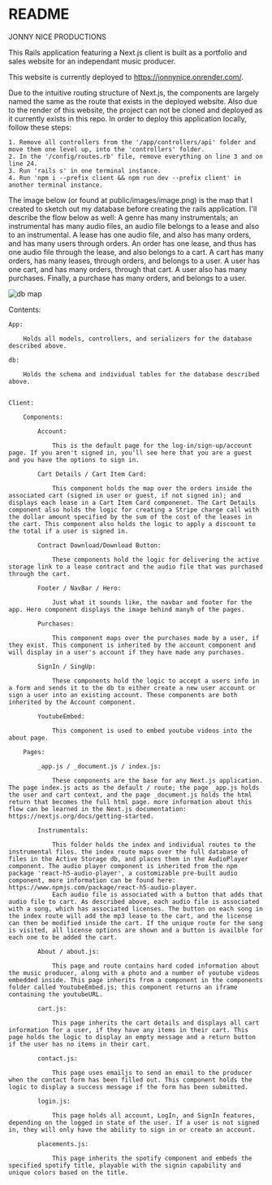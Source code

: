 # README

JONNY NICE PRODUCTIONS

This Rails application featuring a Next.js client is built as a portfolio and sales website for an independant music producer.


This website is currently deployed to https://jonnynice.onrender.com/.

Due to the intuitive routing structure of Next.js, the components are largely named the same as the route that exists in the deployed website. Also due to the render of this website, the project can not be cloned and deployed as it currently exists in this repo. In order to deploy this application locally, follow these steps:

    1. Remove all controllers from the '/app/controllers/api' folder and move them one level up, into the 'controllers' folder.
    2. In the '/config/routes.rb' file, remove everything on line 3 and on line 24.
    3. Run 'rails s' in one terminal instance.
    4. Run 'npm i --prefix client && npm run dev --prefix client' in another terminal instance.

The image below (or found at public/images/image.png) is the map that I created to sketch out my database before creating the rails application. I'll describe the flow below as well:
A genre has many instrumentals; an instrumental has many audio files, an audio file belongs to a lease and also to an instrumental. A lease has one audio file, and also has many orders, and has many users through orders. An order has one lease, and thus has one audio file through the lease, and also belongs to a cart. A cart has many orders, has many leases, through orders, and belongs to a user. A user has one cart, and has many orders, through that cart. A user also has many purchases. Finally, a purchase has many orders, and belongs to a user.

![db map](https://github.com/JonnyNice/BeatSalesSite/blob/main/public/images/image.png?raw=true)

Contents:

    App:

        Holds all models, controllers, and serializers for the database described above.

    db:

        Holds the schema and individual tables for the database described above.


    Client:

        Components:

            Account:

                This is the default page for the log-in/sign-up/account page. If you aren't signed in, you'll see here that you are a guest and you have the options to sign in.

            Cart Details / Cart Item Card:

                This component holds the map over the orders inside the associated cart (signed in user or guest, if not signed in); and displays each lease in a Cart Item Card componenet. The Cart Details component also holds the logic for creating a Stripe charge call with the dollar amount specified by the sum of the cost of the leases in the cart. This component also holds the logic to apply a discount to the total if a user is signed in.

            Contract Download/Download Button:

                These components hold the logic for delivering the active storage link to a lease contract and the audio file that was purchased through the cart.

            Footer / NavBar / Hero:

                Just what it sounds like, the navbar and footer for the app. Hero component displays the image behind manyh of the pages.

            Purchases:

                This component maps over the purchases made by a user, if they exist. This component is inherited by the account component and will display in a user's account if they have made any purchases.

            SignIn / SingUp:

                These components hold the logic to accept a users info in a form and sends it to the db to either create a new user account or sign a user into an existing account. These components are both inherited by the Account component.

            YoutubeEmbed:

                This component is used to embed youtube videos into the about page.

        Pages:

            _app.js / _document.js / index.js:

                These components are the base for any Next.js application. The page index.js acts as the default / route; the page _app.js holds the user and cart context, and the page _document.js holds the html return that becomes the full html page. more information about this flow can be learned in the Next.js documentation: https://nextjs.org/docs/getting-started.

            Instrumentals:

                This folder holds the index and individual routes to the instrumental files. the index route maps over the full database of files in the Active Storage db, and places them in the AudioPlayer component. The audio player component is inherited from the npm package 'react-h5-audio-player', a customizable pre-built audio component, more information can be found here: https://www.npmjs.com/package/react-h5-audio-player.
                Each audio file is associated with a button that adds that audio file to cart. As described above, each audio file is associated with a song, which has associated licenses. The button on each song in the index route will add the mp3 lease to the cart, and the license can then be modified inside the cart. If the unique route for the song is visited, all license options are shown and a button is availble for each one to be added the cart.

            About / about.js:

                This page and route contains hard coded information about the music producer, along with a photo and a number of youtube videos embedded inside. This page inherits from a component in the components folder called YoutubeEmbed.js; this component returns an iframe containing the youtubeURL.

            cart.js:

                This page inherits the cart details and displays all cart information for a user, if they have any items in their cart. This page holds the logic to display an empty message and a return button if the user has no items in their cart.

            contact.js:

                This page uses emailjs to send an email to the producer when the contact form has been filled out. This component holds the logic to display a success message if the form has been submitted.

            login.js:

                This page holds all account, LogIn, and SignIn features, depending on the logged in state of the user. If a user is not signed in, they will only have the ability to sign in or create an account.

            placements.js:

                This page inherits the spotify component and embeds the specified spotify title, playable with the signin capability and unique colors based on the title.



